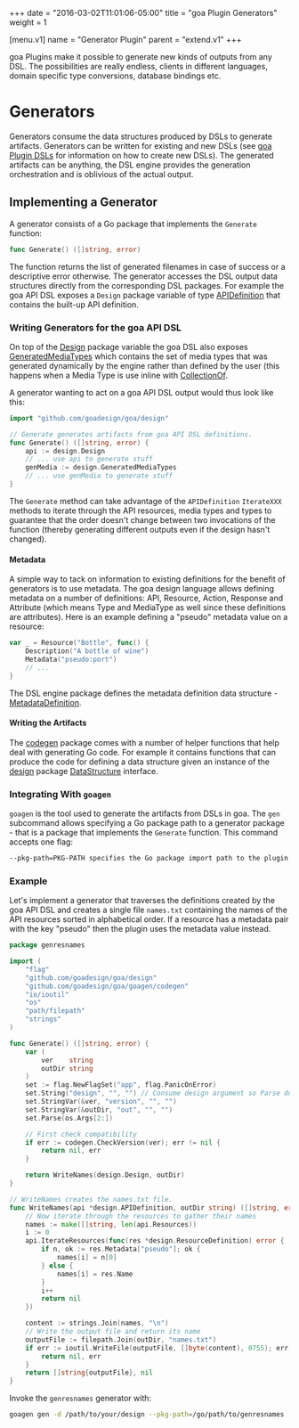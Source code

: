 +++
date = "2016-03-02T11:01:06-05:00"
title = "goa Plugin Generators"
weight = 1

[menu.v1]
name = "Generator Plugin"
parent = "extend.v1"
+++

goa Plugins make it possible to generate new kinds of outputs from any DSL. The possibilities are
really endless, clients in different languages, domain specific type conversions, database bindings
etc.

# Generators

Generators consume the data structures produced by DSLs to generate artifacts.
Generators can be written for existing and new DSLs (see [goa Plugin DSLs](/extend/dsls) for
information on how to create new DSLs). The generated artifacts can be anything, the DSL engine
provides the generation orchestration and is oblivious of the actual output.

## Implementing a Generator

A generator consists of a Go package that implements the `Generate` function:
```go
func Generate() ([]string, error)
```
The function returns the list of generated filenames in case of success or a descriptive
error otherwise. The generator accesses the DSL output data structures directly from the
corresponding DSL packages. For example the goa API DSL exposes a `Design` package variable of type
[APIDefinition](https://goa.design/v1/reference/goa/design.html#type-apidefinition-a-name-design-apidefinition-a:83772ba7ad0304b1562d08f190539946)
that contains the built-up API definition.

### Writing Generators for the goa API DSL

On top of the [Design](https://goa.design/v1/reference/goa/design.html#variables:83772ba7ad0304b1562d08f190539946)
package variable the goa DSL also exposes [GeneratedMediaTypes](https://goa.design/v1/reference/goa/design.html#variables:83772ba7ad0304b1562d08f190539946)
which contains the set of media types that was generated dynamically by the engine rather than
defined by the user (this happens when a Media Type is use inline with
[CollectionOf](https://goa.design/v1/reference/goa/design/apidsl.html#func-collectionof-a-name-apidsl-collectionof-a:aab4f9d6f98ed71f45bd470427dde2a7).

A generator wanting to act on a goa API DSL output would thus look like this:
```go
import "github.com/goadesign/goa/design"

// Generate generates artifacts from goa API DSL definitions.
func Generate() ([]string, error) {
	api := design.Design
	// ... use api to generate stuff
	genMedia := design.GeneratedMediaTypes
	// ... use genMedia to generate stuff
}
```
The `Generate` method can take advantage of the `APIDefinition` `IterateXXX` methods to iterate
through the API resources, media types and types to guarantee that the order doesn't change between
two invocations of the function (thereby generating different outputs even if the design hasn't
changed).

#### Metadata

A simple way to tack on information to existing definitions for the benefit of generators is to use
metadata. The goa design language allows defining metadata on a number of definitions: API,
Resource, Action, Response and Attribute (which means Type and MediaType as well since these
definitions are attributes). Here is an example defining a "pseudo" metadata value on a resource:

```go
var _ = Resource("Bottle", func() {
	Description("A bottle of wine")
	Metadata("pseudo:port")
	// ...
}
```

The DSL engine package defines the metadata definition data structure -
[MetadataDefinition](https://godoc.org/github.com/goadesign/goa/dslengine#MetadataDefinition).

#### Writing the Artifacts

The [codegen](https://godoc.org/github.com/goadesign/goa/goagen/codegen) package comes with a number
of helper functions that help deal with generating Go code. For example it contains functions that
can produce the code for defining a data structure given an instance of the
[design](https://godoc.org/github.com/goadesign/goa/design) package
[DataStructure](https://godoc.org/github.com/goadesign/goa/design#DataStructure) interface.

### Integrating With `goagen`

`goagen` is the tool used to generate the artifacts from DSLs in goa. The `gen` subcommand allows
specifying a Go package path to a generator package - that is a package that implements the
`Generate` function. This command accepts one flag:

```bash
--pkg-path=PKG-PATH specifies the Go package import path to the plugin package.
```

### Example

Let's implement a generator that traverses the definitions created by the goa API DSL and creates
a single file `names.txt` containing the names of the API resources sorted in alphabetical order.
If a resource has a metadata pair with the key "pseudo" then the plugin uses the metadata value
instead.

```go
package genresnames

import (
	"flag"
	"github.com/goadesign/goa/design"
	"github.com/goadesign/goa/goagen/codegen"
	"io/ioutil"
	"os"
	"path/filepath"
	"strings"
)

func Generate() ([]string, error) {
	var (
		ver    string
		outDir string
	)
	set := flag.NewFlagSet("app", flag.PanicOnError)
	set.String("design", "", "") // Consume design argument so Parse doesn't complain
	set.StringVar(&ver, "version", "", "")
	set.StringVar(&outDir, "out", "", "")
	set.Parse(os.Args[2:])

	// First check compatibility
	if err := codegen.CheckVersion(ver); err != nil {
		return nil, err
	}

	return WriteNames(design.Design, outDir)
}

// WriteNames creates the names.txt file.
func WriteNames(api *design.APIDefinition, outDir string) ([]string, error) {
	// Now iterate through the resources to gather their names
	names := make([]string, len(api.Resources))
	i := 0
	api.IterateResources(func(res *design.ResourceDefinition) error {
		if n, ok := res.Metadata["pseudo"]; ok {
			names[i] = n[0]
		} else {
			names[i] = res.Name
		}
		i++
		return nil
	})

	content := strings.Join(names, "\n")
	// Write the output file and return its name
	outputFile := filepath.Join(outDir, "names.txt")
	if err := ioutil.WriteFile(outputFile, []byte(content), 0755); err != nil {
		return nil, err
	}
	return []string{outputFile}, nil
}

```

Invoke the `genresnames` generator with:
```bash
goagen gen -d /path/to/your/design --pkg-path=/go/path/to/genresnames
```
